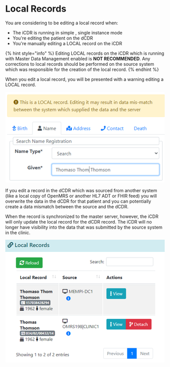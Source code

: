 # Local Records

You are considering to be editing a local record when:&#x20;

* The iCDR is running in simple , single instance mode
* You're editing the patient on the dCDR
* You're manually editing a LOCAL record on the iCDR

{% hint style="info" %}
Editing LOCAL records on the iCDR which is running with Master Data Management enabled is **NOT RECOMMENDED**. Any corrections to local records should be performed on the source system which was responsible for the creation of the local record.
{% endhint %}

When you edit a local record, you will be presented with a warning editing a LOCAL record.

![](<../../../.gitbook/assets/image (45).png>)

If you edit a record in the dCDR which was sourced from another system (like a local copy of OpenMRS or another HL7 ADT or FHIR feed) you will overwrite the data in the dCDR for that patient and you can potentially create a data mismatch between the source and the dCDR.

When the record is synchronized to the master server, however, the iCDR will only update the local record for the dCDR record. The iCDR will no longer have visibility into the data that was submitted by the source system in the clinic.

![](<../../../.gitbook/assets/image (117) (1).png>)
